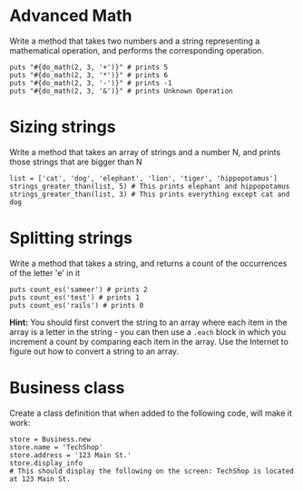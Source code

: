 # Advanced Math

Write a method that takes two numbers and a string representing a mathematical operation, and performs the corresponding operation.

    puts "#{do_math(2, 3, '+')}" # prints 5
    puts "#{do_math(2, 3, '*')}" # prints 6
    puts "#{do_math(2, 3, '-')}" # prints -1
    puts "#{do_math(2, 3, '&')}" # prints Unknown Operation

# Sizing strings

Write a method that takes an array of strings and a number N, and prints those strings that are bigger than N

    list = ['cat', 'dog', 'elephant', 'lion', 'tiger', 'hippopotamus']
    strings_greater_than(list, 5) # This prints elephant and hippopotamus
    strings_greater_than(list, 3) # This prints everything except cat and dog

# Splitting strings

Write a method that takes a string, and returns a count of the occurrences of the letter 'e' in it

    puts count_es('sameer') # prints 2
    puts count_es('test') # prints 1
    puts count_es('rails') # prints 0

**Hint:** You should first convert the string to an array where each item in the array is a letter in the string - you can then use a `.each` block in which you increment a count by comparing each item in the array. Use the Internet to figure out how to convert a string to an array.

# Business class

Create a class definition that when added to the following code, will make it work:

    store = Business.new
    store.name = 'TechShop'
    store.address = '123 Main St.'
    store.display_info
    # This should display the following on the screen: TechShop is located at 123 Main St.

